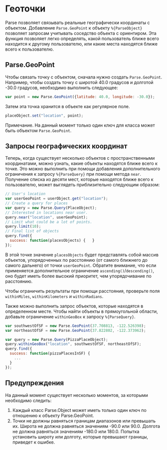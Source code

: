 # Геоточки

Parse позволяет связывать реальные географически координаты с объектом.  Добавление `Parse.GeoPoint` к объекту `%{ParseObject}` позволяет запросам учитывать соседство объекта с ориентиром.  Эта функция позволяет легко определять, какой пользователь ближе всего находится к другому пользователю, или какие места находятся ближе всего к пользователю.

## Parse.GeoPoint

Чтобы связать точку с объектом, сначала нужно создать `Parse.GeoPoint`.  Например, чтобы создать точку с широтой 40.0 градусов и долготой -30.0 градусов, необходимо выполнить следующее:

```js
var point = new Parse.GeoPoint({latitude: 40.0, longitude: -30.0});
```

Затем эта точка хранится в объекте как регулярное поле.

```js
placeObject.set("location", point);
```

Примечание. На данный момент только один ключ для класса может быть объектом `Parse.GeoPoint`.

## Запросы географических координат

Теперь, когда существует несколько объектов с пространственными координатами, можно узнать, какие объекты находятся ближе всего к точке.  Это можно выполнить при помощи добавления дополнительного ограничения к запросу `%{ParseQuery}` при помощи метода `near`.  Получение списка из десяти мест, которые находятся ближе всего к пользователю, может выглядеть приблизительно следующим образом:

```js
// User's location
var userGeoPoint = userObject.get("location");
// Create a query for places
var query = new Parse.Query(PlaceObject);
// Interested in locations near user.
query.near("location", userGeoPoint);
// Limit what could be a lot of points.
query.limit(10);
// Final list of objects
query.find({
  success: function(placesObjects) {   }
});
```

В этой точке значение `placesObjects` будет представлять собой массив объектов, упорядоченных по расстоянию (от самого ближнего до самого дальнего) от точки `userGeoPoint`. Обратите внимание, что если применяется дополнительное ограничение `ascending()`/`descending()`, оно будет иметь более высокий приоритет, чем упорядочивание по расстоянию.

Чтобы ограничить результаты при помощи расстояния, проверьте поля `withinMiles`, `withinKilometers` и `withinRadians`.

Также можно выполнить запрос объектов, которые находятся в определенном месте.  Чтобы найти объекты в прямоугольной области, добавьте ограничение `withinGeoBox` к запросу `%{ParseQuery}`.

```js
var southwestOfSF = new Parse.GeoPoint(37.708813, -122.526398);
var northeastOfSF = new Parse.GeoPoint(37.822802, -122.373962);

var query = new Parse.Query(PizzaPlaceObject);
query.withinGeoBox("location", southwestOfSF, northeastOfSF);
query.find({
  success: function(pizzaPlacesInSF) {
    ...
  }
});
```

## Предупреждения

На данный момент существует несколько моментов, за которыми необходимо следить:

1.  Каждый класс Parse.Object может иметь только один ключ по отношению к объекту Parse.GeoPoint.
2.  Точки не должны равняться границам диапазонов или превышать их.  Широта не должна равняться значениям -90.0 или 90.0.  Долгота не должна равняться значениям -180.0 или 180.0.  Попытка установить широту или долготу, которые превышают границы, приведет к ошибке.
